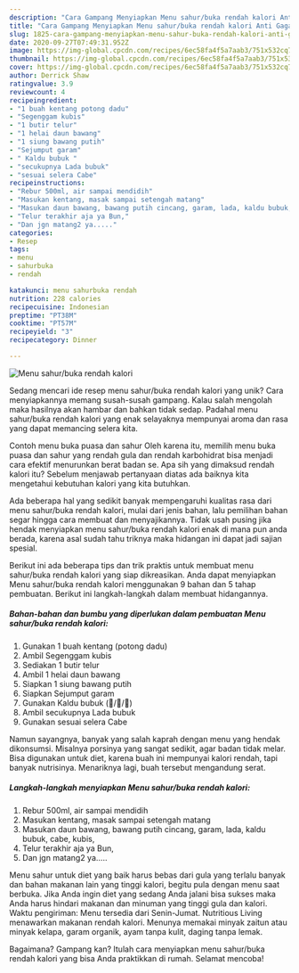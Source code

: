```yaml
---
description: "Cara Gampang Menyiapkan Menu sahur/buka rendah kalori Anti Gagal"
title: "Cara Gampang Menyiapkan Menu sahur/buka rendah kalori Anti Gagal"
slug: 1825-cara-gampang-menyiapkan-menu-sahur-buka-rendah-kalori-anti-gagal
date: 2020-09-27T07:49:31.952Z
image: https://img-global.cpcdn.com/recipes/6ec58fa4f5a7aab3/751x532cq70/menu-sahurbuka-rendah-kalori-foto-resep-utama.jpg
thumbnail: https://img-global.cpcdn.com/recipes/6ec58fa4f5a7aab3/751x532cq70/menu-sahurbuka-rendah-kalori-foto-resep-utama.jpg
cover: https://img-global.cpcdn.com/recipes/6ec58fa4f5a7aab3/751x532cq70/menu-sahurbuka-rendah-kalori-foto-resep-utama.jpg
author: Derrick Shaw
ratingvalue: 3.9
reviewcount: 4
recipeingredient:
- "1 buah kentang potong dadu"
- "Segenggam kubis"
- "1 butir telur"
- "1 helai daun bawang"
- "1 siung bawang putih"
- "Sejumput garam"
- " Kaldu bubuk "
- "secukupnya Lada bubuk"
- "sesuai selera Cabe"
recipeinstructions:
- "Rebur 500ml, air sampai mendidih"
- "Masukan kentang, masak sampai setengah matang"
- "Masukan daun bawang, bawang putih cincang, garam, lada, kaldu bubuk, cabe, kubis,"
- "Telur terakhir aja ya Bun,"
- "Dan jgn matang2 ya....."
categories:
- Resep
tags:
- menu
- sahurbuka
- rendah

katakunci: menu sahurbuka rendah 
nutrition: 228 calories
recipecuisine: Indonesian
preptime: "PT38M"
cooktime: "PT57M"
recipeyield: "3"
recipecategory: Dinner

---
```



![Menu sahur/buka rendah kalori](https://img-global.cpcdn.com/recipes/6ec58fa4f5a7aab3/751x532cq70/menu-sahurbuka-rendah-kalori-foto-resep-utama.jpg)

Sedang mencari ide resep menu sahur/buka rendah kalori yang unik? Cara menyiapkannya memang susah-susah gampang. Kalau salah mengolah maka hasilnya akan hambar dan bahkan tidak sedap. Padahal menu sahur/buka rendah kalori yang enak selayaknya mempunyai aroma dan rasa yang dapat memancing selera kita.

Contoh menu buka puasa dan sahur Oleh karena itu, memilih menu buka puasa dan sahur yang rendah gula dan rendah karbohidrat bisa menjadi cara efektif menurunkan berat badan se. Apa sih yang dimaksud rendah kalori itu? Sebelum menjawab pertanyaan diatas ada baiknya kita mengetahui kebutuhan kalori yang kita butuhkan.

Ada beberapa hal yang sedikit banyak mempengaruhi kualitas rasa dari menu sahur/buka rendah kalori, mulai dari jenis bahan, lalu pemilihan bahan segar hingga cara membuat dan menyajikannya. Tidak usah pusing jika hendak menyiapkan menu sahur/buka rendah kalori enak di mana pun anda berada, karena asal sudah tahu triknya maka hidangan ini dapat jadi sajian spesial.


Berikut ini ada beberapa tips dan trik praktis untuk membuat menu sahur/buka rendah kalori yang siap dikreasikan. Anda dapat menyiapkan Menu sahur/buka rendah kalori menggunakan 9 bahan dan 5 tahap pembuatan. Berikut ini langkah-langkah dalam membuat hidangannya.

<!--inarticleads1-->

##### Bahan-bahan dan bumbu yang diperlukan dalam pembuatan Menu sahur/buka rendah kalori:

1. Gunakan 1 buah kentang (potong dadu)
1. Ambil Segenggam kubis
1. Sediakan 1 butir telur
1. Ambil 1 helai daun bawang
1. Siapkan 1 siung bawang putih
1. Siapkan Sejumput garam
1. Gunakan  Kaldu bubuk (🍄/🐔/🐄)
1. Ambil secukupnya Lada bubuk
1. Gunakan sesuai selera Cabe


Namun sayangnya, banyak yang salah kaprah dengan menu yang hendak dikonsumsi. Misalnya porsinya yang sangat sedikit, agar badan tidak melar. Bisa digunakan untuk diet, karena buah ini mempunyai kalori rendah, tapi banyak nutrisinya. Menariknya lagi, buah tersebut mengandung serat. 

<!--inarticleads2-->

##### Langkah-langkah menyiapkan Menu sahur/buka rendah kalori:

1. Rebur 500ml, air sampai mendidih
1. Masukan kentang, masak sampai setengah matang
1. Masukan daun bawang, bawang putih cincang, garam, lada, kaldu bubuk, cabe, kubis,
1. Telur terakhir aja ya Bun,
1. Dan jgn matang2 ya.....


Menu sahur untuk diet yang baik harus bebas dari gula yang terlalu banyak dan bahan makanan lain yang tinggi kalori, begitu pula dengan menu saat berbuka. Jika Anda ingin diet yang sedang Anda jalani bisa sukses maka Anda harus hindari makanan dan minuman yang tinggi gula dan kalori. Waktu pengiriman: Menu tersedia dari Senin-Jumat. Nutritious Living menawarkan makanan rendah kalori. Menunya memakai minyak zaitun atau minyak kelapa, garam organik, ayam tanpa kulit, daging tanpa lemak. 

Bagaimana? Gampang kan? Itulah cara menyiapkan menu sahur/buka rendah kalori yang bisa Anda praktikkan di rumah. Selamat mencoba!
